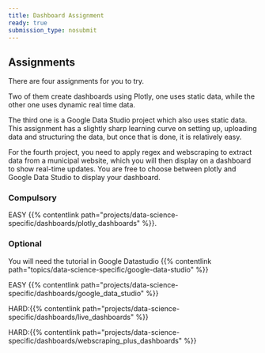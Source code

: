 ```yaml
---
title: Dashboard Assignment
ready: true
submission_type: nosubmit
---
```


## Assignments

There are four assignments for you to try.

Two of them create dashboards using Plotly, one uses static data, while the other one uses dynamic real time data.

The third one is a Google Data Studio project which also uses static data. This assignment has a slightly sharp learning curve on setting up, uploading data and structuring the data, but once that is done, it is relatively easy.

For the fourth project, you need to apply regex and webscraping to extract data from a municipal website, which you will then display on a dashboard to show real-time updates. You are free to choose between plotly and Google Data Studio to display your dashboard.

### Compulsory

EASY {{% contentlink path="projects/data-science-specific/dashboards/plotly_dashboards" %}}.

### Optional

You will need the tutorial in Google Datastudio {{% contentlink path="topics/data-science-specific/google-data-studio" %}}

EASY {{% contentlink path="projects/data-science-specific/dashboards/google_data_studio" %}}

HARD:{{% contentlink path="projects/data-science-specific/dashboards/live_dashboards" %}}

HARD:{{% contentlink path="projects/data-science-specific/dashboards/webscraping_plus_dashboards" %}}
